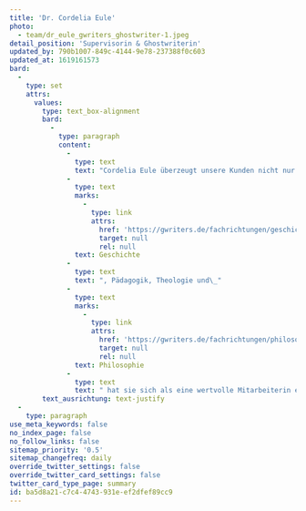```yaml
---
title: 'Dr. Cordelia Eule'
photo:
  - team/dr_eule_gwriters_ghostwriter-1.jpeg
detail_position: 'Supervisorin & Ghostwriterin'
updated_by: 790b1007-849c-4144-9e78-237388f0c603
updated_at: 1619161573
bard:
  -
    type: set
    attrs:
      values:
        type: text_box-alignment
        bard:
          -
            type: paragraph
            content:
              -
                type: text
                text: "Cordelia Eule überzeugt unsere Kunden nicht nur durch ihre Akkuratesse. Ihre Bereitschaft, sich auf jedes Thema in der Tiefe einzulassen und aus jedem Text das Beste herauszuholen sowie ihre Zuverlässigkeit und Einsatzbereitschaft zeigen zudem ihre Begeisterung für ihre Arbeit. Als verlässliche Supervisorin in unserer Qualitätssicherung und als promovierte Experten für die Fachbereiche Archäologie,\_"
              -
                type: text
                marks:
                  -
                    type: link
                    attrs:
                      href: 'https://gwriters.de/fachrichtungen/geschichte'
                      target: null
                      rel: null
                text: Geschichte
              -
                type: text
                text: ", Pädagogik, Theologie und\_"
              -
                type: text
                marks:
                  -
                    type: link
                    attrs:
                      href: 'https://gwriters.de/fachrichtungen/philosophie'
                      target: null
                      rel: null
                text: Philosophie
              -
                type: text
                text: " hat sie sich als eine wertvolle Mitarbeiterin etabliert, der wir dank ihrer Stärken im analytischen Strukturieren und Schreiben gerne auch die schwierigsten Aufträge übergeben. Darüber hinaus hat Dr. Cordelia Eule auch mehrere Jahre im Bereich der Finanzberatung und hat eine Weiterbildung zur Versicherungs- und Finanzanlagenfachfrau absolviert, was ihr als\_ Grundlage für alle wirtschaftswissenschaftlichen Themen dient."
        text_ausrichtung: text-justify
  -
    type: paragraph
use_meta_keywords: false
no_index_page: false
no_follow_links: false
sitemap_priority: '0.5'
sitemap_changefreq: daily
override_twitter_settings: false
override_twitter_card_settings: false
twitter_card_type_page: summary
id: ba5d8a21-c7c4-4743-931e-ef2dfef89cc9
---
```

